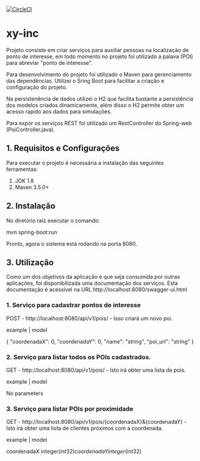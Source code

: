 [![CircleCI](https://circleci.com/gh/brunnonogueira/xy-inc.svg?style=svg)](https://circleci.com/gh/brunnonogueira/xy-inc)

# xy-inc

Projeto consiste em criar serviços para auxiliar pessoas na localização de ponto de interesse, em todo momento no projeto foi utilizado a palava (POI) para abreviar "ponto de interesse".

Para desenvolvimento do projeto foi utilizado o Maven para gerenciamento das dependências. Utilizei o Sring Boot para facilitar a criação e configuração do projeto.

Na persistenência de dados utilizei o H2 que facilita bastante a persistência dos modelos criados dinamicamente, além disso o H2 permite obter um acesso rapido aos dados para simulações.

Para expor os serviços REST foi utilizado um RestController do Spring-web (PoiController.java).


## 1. Requisitos e Configurações

Para executar o projeto é necessária a instalação das seguintes ferramentas:
1. JDK 1.8
2. Maven 3.5.0+


## 2. Instalação

No diretório raiz executar o comando:

mvn spring-boot:run

Pronto, agora o sistema está rodando na porta 8080.


## 3. Utilização
Como um dos objetivos da aplicação é que seja consumida por outras aplicações, foi disponibilizada uma documentação dos serviços. Esta documentação é acessível na URL http://localhost:8080/swagger-ui.html

### 1. Serviço para cadastrar pontos de interesse

POST - http://localhost:8080/api/v1/pois/  - Isso criará um novo poi.

example | model

{
  "coordenadaX": 0,
  "coordenadaY": 0,
  "name": "string",
  "poi_url": "string"
}


### 2. Serviço para listar todos os POIs cadastrados.

GET - http://localhost:8080/api/v1/pois/  - Isto irá obter uma lista de pois.

example | model

No parameters


### 3. Serviço para listar POIs por proximidade

GET - http://localhost:8080/api/v1/pois/{coordenadaX}&{coordenadaY}  - Isto irá obter uma lista de clientes próximos com a coordenada.

example | model

coordenadaX integer($int32)
coordenadaY integer($int32)
